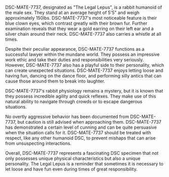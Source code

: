DSC-MATE-7737, designated as "The Legal Lepus", is a rabbit humanoid of the male sex. They stand at an average height of 5'5" and weigh approximately 150lbs. DSC-MATE-7737's most noticeable feature is their blue clown eyes, which contrast greatly with their brown fur. Further examination reveals that they wear a gold earring on their left ear and a silver chain around their neck. DSC-MATE-7737 also carries a whistle at all times.

Despite their peculiar appearance, DSC-MATE-7737 functions as a successful lawyer within the mundane world. They possess an impressive work ethic and take their duties and responsibilities very seriously. However, DSC-MATE-7737 also has a playful side to their personality, which can create unexpected situations. DSC-MATE-7737 enjoys letting loose and having fun, dancing on the dance floor, and performing silly antics that can cause those around them to break into laughter.

DSC-MATE-7737's rabbit physiology remains a mystery, but it is known that they possess incredible agility and quick reflexes. They make use of this natural ability to navigate through crowds or to escape dangerous situations.

No overtly aggressive behavior has been documented from DSC-MATE-7737, but caution is still advised when approaching them. DSC-MATE-7737 has demonstrated a certain level of cunning and can be quite persuasive when the situation calls for it. DSC-MATE-7737 should be treated with respect, like any other humanoid DSC, to prevent mishaps that can arise from unsuspecting interactions.

Overall, DSC-MATE-7737 represents a fascinating DSC specimen that not only possesses unique physical characteristics but also a unique personality. The Legal Lepus is a reminder that sometimes it is necessary to let loose and have fun even during times of great responsibility.